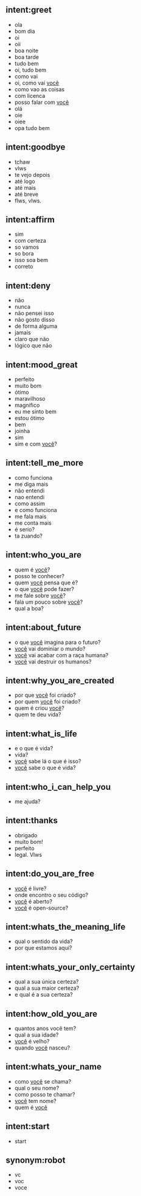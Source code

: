 ## intent:greet
- ola
- bom dia
- oi
- oii
- boa noite
- boa tarde
- tudo bem
- oi, tudo bem
- como vai
- oi, como vai [você](robot)
- como vao as coisas
- com licenca
- posso falar com [você](robot)
- olá
- oie
- oiee
- opa tudo bem

## intent:goodbye
- tchaw
- vlws
- te vejo depois
- até logo
- até mais
- até breve
- flws, vlws.

## intent:affirm
- sim
- com certeza
- so vamos
- so bora
- isso soa bem
- correto

## intent:deny
- não
- nunca
- não pensei isso
- não gosto disso
- de forma alguma
- jamais
- claro que não
- lógico que não


## intent:mood_great
- perfeito
- muito bom
- ótimo
- maravilhoso
- magnifico
- eu me sinto bem
- estou ótimo
- bem
- joinha
- sim
- sim e com [você](robot)?

## intent:tell_me_more
- como funciona
- me diga mais
- não entendi
- nao entendi
- como assim
- e como funciona
- me fala mais
- me conta mais
- é serio?
- ta zuando?

## intent:who_you_are
- quem é [você](robot)?
- posso te conhecer?
- quem [você](robot) pensa que é?
- o que [você](robot) pode fazer?
- me fale sobre [você](robot)?
- fala um pouco sobre [você](robot)?
- qual a boa?

## intent:about_future
- o que [você](robot) imagina para o futuro?
- [você](robot) vai dominiar o mundo?
- [você](robot) vai acabar com a raça humana?
- [você](robot) vai destruir os humanos?

## intent:why_you_are_created
- por que [você](robot) foi criado?
- por quem [você](robot) foi criado?
- quem é criou [você](robot)?
- quem te deu vida?

## intent:what_is_life
- e o que é vida?
- vida?
- [você](robot) sabe lá o que é isso?
- [você](robot) sabe o que é vida?

## intent:who_i_can_help_you
- me ajuda?

## intent:thanks
- obrigado
- muito bom!
- perfeito
- legal. Vlws

## intent:do_you_are_free
- [você](robot) é livre?
- onde encontro o seu código?
- [você](robot) é aberto?
- [você](robot) é open-source?

## intent:whats_the_meaning_life
- qual o sentido da vida?
- por que estamos aqui?

## intent:whats_your_only_certainty
- qual a sua única certeza?
- qual a sua maior certeza?
- e qual é a sua certeza?

## intent:how_old_you_are
- quantos anos você tem?
- qual a sua idade?
- [você](robot) é velho?
- quando [você](robot) nasceu?

## intent:whats_your_name
- como [você](robot) se chama?
- qual o seu nome?
- como posso te chamar?
- [você](robot) tem nome?
- quem é [você](robot)

## intent:start
- start

## synonym:robot
 - vc
 - voc
 - voce